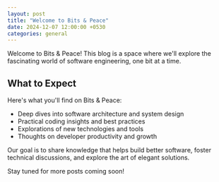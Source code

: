 ```yaml
---
layout: post
title: "Welcome to Bits & Peace"
date: 2024-12-07 12:00:00 +0530
categories: general
---
```


Welcome to Bits & Peace! This blog is a space where we'll explore the fascinating world of software engineering, one bit at a time.

## What to Expect

Here's what you'll find on Bits & Peace:
- Deep dives into software architecture and system design
- Practical coding insights and best practices
- Explorations of new technologies and tools
- Thoughts on developer productivity and growth

Our goal is to share knowledge that helps build better software, foster technical discussions, and explore the art of elegant solutions.

Stay tuned for more posts coming soon!

